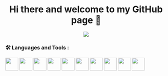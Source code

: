<div align="center">
  <h1>Hi there and welcome to my GitHub page 👋</h1>
  <img src="https://i.pinimg.com/originals/71/57/d6/7157d6fba5585ec3adcaf2da5f341043.png"/>
  </br>
  <img src="https://komarev.com/ghpvc/?username=Flexlug&style=flat-square&color=blue" alt=""/>
</div>

### :hammer_and_wrench: Languages and Tools :

<div>
  <img src="https://cdn.jsdelivr.net/gh/devicons/devicon/icons/csharp/csharp-original.svg" width="40" height="40"/>
  <img src="https://cdn.jsdelivr.net/gh/devicons/devicon/icons/dotnetcore/dotnetcore-original.svg" width="40" height="40"/>
  <img src="https://camo.githubusercontent.com/1d5565b3ee74b2c65cdd28eb360ea8ab00fad640c757dd0c2d4b8930acab83e5/68747470733a2f2f65787465726e616c2d636f6e74656e742e6475636b6475636b676f2e636f6d2f69752f3f753d687474707325334125324625324663646e2e756b61642d67726f75702e636f6d2532466d65646961253246323533362532467770662d6c6f676f2d3137352e706e6726663d31266e6f66623d31" width="40" height="40"/>  <img src="https://avaloniaui.net/img/logo/avalonia-white-purple.svg" width="40" height="40"/>
  <img src="https://cdn.jsdelivr.net/gh/devicons/devicon/icons/sqlite/sqlite-original.svg" width="40" height="40"/>
  <img src="https://ravendb.net/wp-content/themes/ravendb/images/favicon/apple-icon-114x114.png" width="40" height="40"/>
  <img src="https://cdn.jsdelivr.net/gh/devicons/devicon/icons/docker/docker-original.svg" width="40" height="40"/>
  <img src="https://cdn.jsdelivr.net/gh/devicons/devicon/icons/visualstudio/visualstudio-plain.svg" width="40" height="40"/>
  <img src="https://cdn.jsdelivr.net/gh/devicons/devicon/icons/jetbrains/jetbrains-original.svg" width="40" height="40"/>
  <img src="https://cdn.jsdelivr.net/gh/devicons/devicon/icons/linux/linux-original.svg" width="40" height="40"/>
  <link rel="stylesheet" href="https://cdn.jsdelivr.net/gh/devicons/devicon@v2.15.1/devicon.min.css">  
</div>
